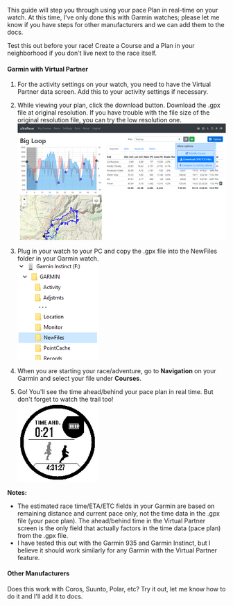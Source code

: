 This guide will step you through using your pace Plan in real-time on your
watch. At this time, I've only done this with Garmin watches; please let me know
if you have steps for other manufacturers and we can add them to the docs.

Test this out before your race! Create a Course and a Plan in your neighborhood
if you don't live next to the race itself.

#### Garmin with Virtual Partner
1.  For the activity settings on your watch, you need to have the Virtual
    Partner data screen. Add this to your activity settings if necessary.

2.  While viewing your plan, click the download button. Download the .gpx file
    at original resolution. If you have trouble with the file size of the
    original resolution file, you can try the low resolution one.\
    ![Download ultraPacer .GPX File](./img/watchDownload.png)

3.  Plug in your watch to your PC and copy the .gpx file into the NewFiles
    folder in your Garmin watch.\
    ![Copy ultraPacer .GPX File to Garmin](./img/watchFiles.png)

4.  When you are starting your race/adventure, go to **Navigation** on your
    Garmin and select your file under **Courses**.

5.  Go! You'll see the time ahead/behind your pace plan in real time. But don't
    forget to watch the trail too!\
    ![Garmin Virtual Partner example](./img/watchGarminVirtualPartner.png)

**Notes:**
- The estimated race time/ETA/ETC fields in your Garmin are based on remaining
  distance and current pace only, not the time data in the .gpx file (your pace
  plan). The ahead/behind time in the Virtual Partner screen is the only field
  that actually factors in the time data (pace plan) from the .gpx file.
- I have tested this out with the Garmin 935 and Garmin Instinct, but I believe
  it should work similarly for any Garmin with the Virtual Partner feature.

#### Other Manufacturers
Does this work with Coros, Suunto, Polar, etc? Try it out, let me know how to
do it and I'll add it to docs.
